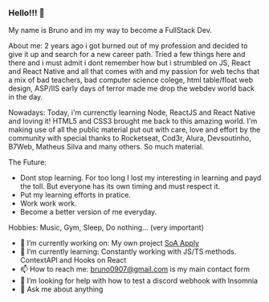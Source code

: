 ### Hello!!! 👋



My name is Bruno and im my way to become a FullStack Dev. 

About me:
2 years ago i got burned out of my profession and decided to give it up and search for a new career path. Tried a few things here and there and i must admit i dont remember how but i strumbled on JS, React and React Native and all that comes with and my passion for web techs that a mix of bad teachers, bad computer science colege, html table/float web design, ASP/IIS early days of terror made me drop the webdev world back in the day. 

Nowadays:
Today, i'm currenctly learning Node, ReactJS and React Native and loving it! HTML5 and CSS3 brought me back to this amazing world. I'm making use of all the public material put out with care, love and effort by the community with special thanks to Rocketseat, Cod3r, Alura, Devsoutinho, B7Web, Matheus Silva and many others. So much material. 

The Future:
- Dont stop learning. For too long I lost my interesting in learning and payd the toll. But everyone has its own timing and must respect it.
- Put my learning efforts in pratice.
- Work work work. 
- Become a better version of me everyday.

Hobbies:
Music, Gym, Sleep, Do nothing... (very important)

- 🔭 I’m currently working on: My own project [SoA Apply](https://soa-apply-frontend.vercel.app/)
- 🌱 I’m currently learning: Constantly working with JS/TS methods. ContextAPI and Hooks on React
- 📫 How to reach me: bruno0907@gmail.com is my main contact form
- 🤔 I’m looking for help with how to test a discord webhook with Insomnia 
- 💬 Ask me about anything

<!--
**bruno0907/bruno0907** is a ✨ _special_ ✨ repository because its `README.md` (this file) appears on your GitHub profile.

Here are some ideas to get you started:



- 😄 Pronouns: ...
- ⚡ Fun fact: ...
-->
